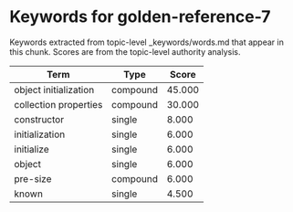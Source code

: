 # Keywords for golden-reference-7

Keywords extracted from topic-level _keywords/words.md that appear in this chunk.
Scores are from the topic-level authority analysis.

| Term | Type | Score |
|------|------|-------|
| object initialization | compound | 45.000 |
| collection properties | compound | 30.000 |
| constructor | single | 8.000 |
| initialization | single | 6.000 |
| initialize | single | 6.000 |
| object | single | 6.000 |
| pre-size | compound | 6.000 |
| known | single | 4.500 |
